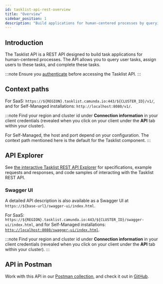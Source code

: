 ```yaml
---
id: tasklist-api-rest-overview
title: "Overview"
sidebar_position: 1
description: "Build applications for human-centered processes by querying human tasks, assigning users, and completing tasks with the Tasklist API."
---
```


## Introduction

The Tasklist API is a REST API designed to build task applications for human-centered processes. The API allows you to query user tasks, assign users to these tasks, and complete these tasks.

:::note
Ensure you [authenticate](./tasklist-api-rest-authentication.md) before accessing the Tasklist API.
:::

## Context paths

For SaaS: `https://${REGION}.tasklist.camunda.io:443/${CLUSTER_ID}/v1/`, and for Self-Managed installations: `http://localhost:8080/v1/`.

:::note
Find your region and cluster id under **Connection information** in your client credentials (revealed when you click on your client under the **API** tab within your cluster).

For Self-Managed, the host and port depend on your configuration. The context path mentioned here is the default for the Tasklist component.
:::

## API Explorer

See [the interactive Tasklist REST API Explorer][tasklist-api-explorer] for specifications, example requests and responses, and code samples of interacting with the Tasklist REST API.

### Swagger UI

A detailed API description is also available as a Swagger UI at `https://${base-url}/swagger-ui/index.html`.

For SaaS: `https://${REGION}.tasklist.camunda.io:443/${CLUSTER_ID}/swagger-ui/index.html`, and for Self-Managed installations: [`http://localhost:8080/swagger-ui/index.html`](http://localhost:8080/swagger-ui/index.html).

:::note
Find your region and cluster id under **Connection information** in your client credentials (revealed when you click on your client under the **API** tab within your cluster).
:::

## API in Postman

Work with this API in our [Postman collection](https://www.postman.com/camundateam/workspace/camunda-8-postman/collection/26079299-f0db0193-0557-4acd-8e94-ecdaeffbaa5d?action=share&creator=11465105), and check it out in [GitHub](https://github.com/camunda-community-hub/camunda-8-api-postman-collection).

[tasklist-api-explorer]: ./specifications/tasklist-rest-api.info.mdx
